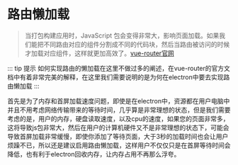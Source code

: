 # 路由懒加载
> 当打包构建应用时，JavaScript 包会变得非常大，影响页面加载。如果我们能把不同路由对应的组件分割成不同的代码块，然后当路由被访问的时候才加载对应组件，这样就更加高效了。[vue-router官网](https://router.vuejs.org/zh/guide/advanced/lazy-loading.html)

::: tip 提示
如何实现路由的懒加载在这里不做过多的阐述，在vue-router的官方文档中有着非常完美的解释，在这里我们需要说明的是为何在electron中要去实现路由懒加载
:::

首先是为了内存和首屏加载速度问题，即使是在electron中，资源都在用户电脑中并且不用考虑网络传输带来的等待时间，几乎算是非常理想的状态，但是我们需要考虑的是，用户的内存，硬盘读取速度，以及cpu的速度，如果您的页面非常多，这将导致js包非常大，然后在用户的计算机硬件又不是非常理想的状态下，可能会导致首屏加载非常缓慢，即使你添加了等待页面，大于3秒的加载时间也会让用户烦躁不已，所以还是建议启用路由懒加载，这样用户不仅仅只是在首屏等待时间会降低，也有利于electron回收内存，让内存占用不再那么浮夸。
